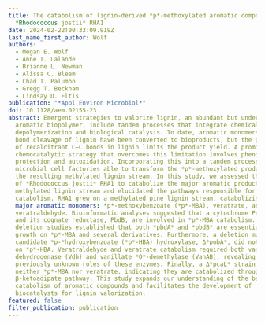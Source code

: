 ```yaml
---
title: The catabolism of lignin-derived *p*-methoxylated aromatic compounds by
  *Rhodococcus jostii* RHA1
date: 2024-02-22T00:33:09.919Z
last_name_first_author: Wolf
authors:
  - Megan E. Wolf
  - Anne T. Lalande
  - Brianne L. Newman
  - Alissa C. Bleem
  - Chad T. Palumbo
  - Gregg T. Beckham
  - Lindsay D. Eltis
publication: "*Appl Environ Microbiol*"
doi: 10.1128/aem.02155-23
abstract: Emergent strategies to valorize lignin, an abundant but underutilized
  aromatic biopolymer, include tandem processes that integrate chemical
  depolymerization and biological catalysis. To date, aromatic monomers from C–O
  bond cleavage of lignin have been converted to bioproducts, but the presence
  of recalcitrant C–C bonds in lignin limits the product yield. A promising
  chemocatalytic strategy that overcomes this limitation involves phenol methyl
  protection and autoxidation. Incorporating this into a tandem process requires
  microbial cell factories able to transform the *p*-methoxylated products in
  the resulting methylated lignin stream. In this study, we assessed the ability
  of *Rhodococcus jostii* RHA1 to catabolize the major aromatic products in a
  methylated lignin stream and elucidated the pathways responsible for this
  catabolism. RHA1 grew on a methylated pine lignin stream, catabolizing the
  major aromatic monomers: *p*-methoxybenzoate (*p*-MBA), veratrate, and
  veratraldehyde. Bioinformatic analyses suggested that a cytochrome P450, PbdA,
  and its cognate reductase, PbdB, are involved in *p*-MBA catabolism. Gene
  deletion studies established that both *pbdA* and *pbdB* are essential for
  growth on *p*-MBA and several derivatives. Furthermore, a deletion mutant of a
  candidate *p-*hydroxybenzoate (*p*-HBA) hydroxylase, Δ*pobA*, did not grow
  on *p*-HBA. Veratraldehyde and veratrate catabolism required both vanillin
  dehydrogenase (Vdh) and vanillate *O*-demethylase (VanAB), revealing
  previously unknown roles of these enzymes. Finally, a Δ*pcaL* strain grew on
  neither *p*-MBA nor veratrate, indicating they are catabolized through the
  β-ketoadipate pathway. This study expands our understanding of the bacterial
  catabolism of aromatic compounds and facilitates the development of
  biocatalysts for lignin valorization.
featured: false
filter_publication: publication
---
```

